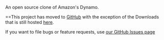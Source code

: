 An open source clone of Amazon's Dynamo.

==This project has moved to [GitHub](http://github.com/voldemort/voldemort/tree/master) with the exception of the Downloads that is still hosted <a href='http://code.google.com/p/project-voldemort/downloads/list'>here</a>.

If you want to file bugs or feature requests, use <a href='https://github.com/voldemort/voldemort/issues'>our GitHub Issues page</a>